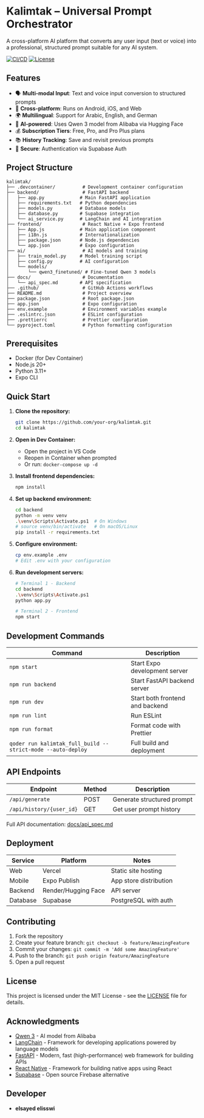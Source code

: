 # Kalimtak – Universal Prompt Orchestrator

A cross-platform AI platform that converts any user input (text or voice) into a professional, structured prompt suitable for any AI system.

[![CI/CD](https://github.com/your-org/kalimtak/actions/workflows/ci_cd.yml/badge.svg)](https://github.com/your-org/kalimtak/actions)
[![License](https://img.shields.io/badge/license-MIT-blue.svg)](LICENSE)

## Features
- 🗣️ **Multi-modal Input**: Text and voice input conversion to structured prompts
- 📱 **Cross-platform**: Runs on Android, iOS, and Web
- 🌍 **Multilingual**: Support for Arabic, English, and German
- 🧠 **AI-powered**: Uses Qwen 3 model from Alibaba via Hugging Face
- 💰 **Subscription Tiers**: Free, Pro, and Pro Plus plans
- 📚 **History Tracking**: Save and revisit previous prompts
- 🔐 **Secure**: Authentication via Supabase Auth

## Project Structure
```
kalimtak/
├── .devcontainer/          # Development container configuration
├── backend/                # FastAPI backend
│   ├── app.py             # Main FastAPI application
│   ├── requirements.txt   # Python dependencies
│   ├── models.py          # Database models
│   ├── database.py        # Supabase integration
│   └── ai_service.py      # LangChain and AI integration
├── frontend/               # React Native + Expo frontend
│   ├── App.js             # Main application component
│   ├── i18n.js            # Internationalization
│   ├── package.json       # Node.js dependencies
│   └── app.json           # Expo configuration
├── ai/                     # AI models and training
│   ├── train_model.py     # Model training script
│   ├── config.py          # AI configuration
│   └── models/
│       └── qwen3_finetuned/ # Fine-tuned Qwen 3 models
├── docs/                   # Documentation
│   └── api_spec.md        # API specification
├── .github/                # GitHub Actions workflows
├── README.md               # Project overview
├── package.json            # Root package.json
├── app.json                # Expo configuration
├── env.example             # Environment variables example
├── .eslintrc.json          # ESLint configuration
├── .prettierrc             # Prettier configuration
└── pyproject.toml          # Python formatting configuration
```

## Prerequisites
- Docker (for Dev Container)
- Node.js 20+
- Python 3.11+
- Expo CLI

## Quick Start

1. **Clone the repository:**
   ```bash
   git clone https://github.com/your-org/kalimtak.git
   cd kalimtak
   ```

2. **Open in Dev Container:**
   - Open the project in VS Code
   - Reopen in Container when prompted
   - Or run: `docker-compose up -d`

3. **Install frontend dependencies:**
   ```bash
   npm install
   ```

4. **Set up backend environment:**
   ```bash
   cd backend
   python -m venv venv
   .\venv\Scripts\Activate.ps1  # On Windows
   # source venv/bin/activate   # On macOS/Linux
   pip install -r requirements.txt
   ```

5. **Configure environment:**
   ```bash
   cp env.example .env
   # Edit .env with your configuration
   ```

6. **Run development servers:**
   ```bash
   # Terminal 1 - Backend
   cd backend
   .\venv\Scripts\Activate.ps1
   python app.py
   
   # Terminal 2 - Frontend
   npm start
   ```

## Development Commands

| Command | Description |
|---------|-------------|
| `npm start` | Start Expo development server |
| `npm run backend` | Start FastAPI backend server |
| `npm run dev` | Start both frontend and backend |
| `npm run lint` | Run ESLint |
| `npm run format` | Format code with Prettier |
| `qoder run kalimtak_full_build --strict-mode --auto-deploy` | Full build and deployment |

## API Endpoints

| Endpoint | Method | Description |
|----------|--------|-------------|
| `/api/generate` | POST | Generate structured prompt |
| `/api/history/{user_id}` | GET | Get user prompt history |

Full API documentation: [docs/api_spec.md](docs/api_spec.md)

## Deployment

| Service | Platform | Notes |
|---------|----------|-------|
| Web | Vercel | Static site hosting |
| Mobile | Expo Publish | App store distribution |
| Backend | Render/Hugging Face | API server |
| Database | Supabase | PostgreSQL with auth |

## Contributing
1. Fork the repository
2. Create your feature branch: `git checkout -b feature/AmazingFeature`
3. Commit your changes: `git commit -m 'Add some AmazingFeature'`
4. Push to the branch: `git push origin feature/AmazingFeature`
5. Open a pull request

## License
This project is licensed under the MIT License - see the [LICENSE](LICENSE) file for details.

## Acknowledgments
- [Qwen 3](https://huggingface.co/Qwen) - AI model from Alibaba
- [LangChain](https://github.com/hwchase17/langchain) - Framework for developing applications powered by language models
- [FastAPI](https://fastapi.tiangolo.com/) - Modern, fast (high-performance) web framework for building APIs
- [React Native](https://reactnative.dev/) - Framework for building native apps using React
- [Supabase](https://supabase.io/) - Open source Firebase alternative

## Developer

- **elsayed elisswi**
